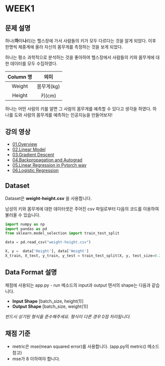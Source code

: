 # WEEK1

## 문제 설명
하나(**하**이**나**리)는 헬스장에 가서 사람들의 키가 모두 다르다는 것을 알게 되었다. 이후 한명씩 체중계에 올라 자신의 몸무게를 측정하는 것을 보게 되었다.

하나는 평소 과학적으로 분석하는 것을 좋아하여 헬스장에서 사람들의 키와 몸무게에 대한 데이터를 모두 수집하였다.

|Column 명|의미|
|:-----------:|:-------------:|
|Weight|몸무게(kg)|
|Height|키(cm)|


하나는 어떤 사람의 키를 알면 그 사람의 몸무게를 예측할 수 있다고 생각을 하였다. 하나를 도와 사람의 몸무게를 예측하는 인공지능을 만들어보자!

## 강의 영상
- [01.Overview](https://www.youtube.com/watch?v=SKq-pmkekTk&list=PLlMkM4tgfjnJ3I-dbhO9JTw7gNty6o_2m&index=1)
- [02.Linear Model](https://www.youtube.com/watch?v=SKq-pmkekTk&list=PLlMkM4tgfjnJ3I-dbhO9JTw7gNty6o_2m&index=2)
- [03.Gradient Descent](https://www.youtube.com/watch?v=SKq-pmkekTk&list=PLlMkM4tgfjnJ3I-dbhO9JTw7gNty6o_2m&index=3)
- [04.Backpropagation and Autograd](https://www.youtube.com/watch?v=SKq-pmkekTk&list=PLlMkM4tgfjnJ3I-dbhO9JTw7gNty6o_2m&index=4)
- [05.Linear Regression in Pytorch way](https://www.youtube.com/watch?v=SKq-pmkekTk&list=PLlMkM4tgfjnJ3I-dbhO9JTw7gNty6o_2m&index=5)
- [06.Logistic Regression](https://www.youtube.com/watch?v=SKq-pmkekTk&list=PLlMkM4tgfjnJ3I-dbhO9JTw7gNty6o_2m&index=6)

## Dataset
Dataset은 **weight-height.csv** 을 사용합니다.  

남성의 키와 몸무게에 대한 데이터셋은 주어진 csv 파일로부터 다음의 코드를 이용하여 불러올 수 있습니다.

```python
import numpy as np
import pandas as pd
from sklearn.model_selection import train_test_split

data = pd.read_csv("weight-height.csv")

X, y =  data['Height'], data['Weight']
X_train, X_test, y_train, y_test = train_test_split(X, y, test_size=0.2, random_state=42)
```

## Data Format 설명
채점에 사용되는 app.py - run 메소드의 input과 output 텐서의 shape는 다음과 같습니다.
- **Input Shape** [batch_size, height(1)]
- **Output Shape** [batch_size, weight(1)]

*반드시 상기된 형식을 준수해주세요. 형식이 다른 경우 0점 처리됩니다.*

## 채점 기준
- metric은 mse(mean squared error)를 사용합니다. (app.py의 metric() 메소드 참고)
- mse가 8 이하여야 합니다.
